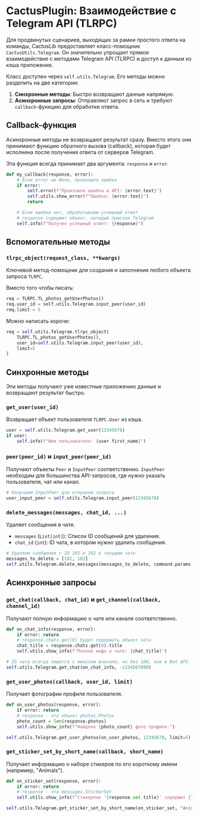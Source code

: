 # CactusPlugin: Взаимодействие с Telegram API (TLRPC)

Для продвинутых сценариев, выходящих за рамки простого ответа на команды, CactusLib предоставляет класс-помощник `CactusUtils.Telegram`. Он значительно упрощает прямое взаимодействие с методами Telegram API (TLRPC) и доступ к данным из кэша приложения.

Класс доступен через `self.utils.Telegram`. Его методы можно разделить на две категории:

1.  **Синхронные методы**: Быстро возвращают данные напрямую.
2.  **Асинхронные запросы**: Отправляют запрос в сеть и требуют `callback`-функцию для обработки ответа.

## Callback-функция
Асинхронные методы не возвращают результат сразу. Вместо этого они принимают функцию обратного вызова (callback), которая будет исполнена после получения ответа от серверов Telegram.

Эта функция всегда принимает два аргумента: `response` и `error`.

```python
def my_callback(response, error):
    # Если error не None, произошла ошибка
    if error:
        self.error(f"Произошла ошибка в API: {error.text}")
        self.utils.show_error(f"Ошибка: {error.text}")
        return

    # Если ошибки нет, обрабатываем успешный ответ
    # response содержит объект, который прислал Telegram
    self.info(f"Получен успешный ответ: {response}")
```

## Вспомогательные методы

### `tlrpc_object(request_class, **kwargs)`
Ключевой метод-помощник для создания и заполнения любого объекта запроса `TLRPC`.

Вместо того чтобы писать:
```python
req = TLRPC.TL_photos_getUserPhotos()
req.user_id = self.utils.Telegram.input_peer(user_id)
req.limit = 5
```

Можно написать короче:
```python
req = self.utils.Telegram.tlrpc_object(
    TLRPC.TL_photos_getUserPhotos(),
    user_id=self.utils.Telegram.input_peer(user_id),
    limit=5
)
```
## Синхронные методы

Эти методы получают уже известные приложению данные и возвращают результат быстро.

### `get_user(user_id)`
Возвращает объект пользователя `TLRPC.User` из кэша.

```python
user = self.utils.Telegram.get_user(12345678)
if user:
    self.info(f"Имя пользователя: {user.first_name}")
```

### `peer(peer_id)` и `input_peer(peer_id)`
Получают объекты `Peer` и `InputPeer` соответственно. `InputPeer` необходим для большинства API-запросов, где нужно указать пользователя, чат или канал.

```python
# Получаем InputPeer для отправки запроса
user_input_peer = self.utils.Telegram.input_peer(12345678)
```

### `delete_messages(messages, chat_id, ...)`
Удаляет сообщения в чате.

-   `messages` (`List[int]`): Список ID сообщений для удаления.
-   `chat_id` (`int`): ID чата, в котором нужно удалить сообщения.

```python
# Удаляем сообщения с ID 101 и 102 в текущем чате
messages_to_delete = [101, 102]
self.utils.Telegram.delete_messages(messages_to_delete, command.params.peer)
```

## Асинхронные запросы

### `get_chat(callback, chat_id)` и `get_channel(callback, channel_id)`
Получают полную информацию о чате или канале соответственно.

```python
def on_chat_info(response, error):
    if error: return
    # response.chats.get(0) будет содержать объект чата
    chat_title = response.chats.get(0).title
    self.utils.show_info(f"Полное инфо о чате: {chat_title}")

# ID чата всегда пишется с минусом вначале, но без 100, как в Bot API.
self.utils.Telegram.get_chat(on_chat_info, -1234567890)
```

### `get_user_photos(callback, user_id, limit)`
Получает фотографии профиля пользователя.

```python
def on_user_photos(response, error):
    if error: return
    # response - это объект photos.Photos
    photo_count = len(response.photos)
    self.utils.show_info(f"Найдено {photo_count} фото профиля.")

self.utils.Telegram.get_user_photos(on_user_photos, 12345678, limit=5)
```

### `get_sticker_set_by_short_name(callback, short_name)`
Получает информацию о наборе стикеров по его короткому имени (например, "Animals").

```python
def on_sticker_set(response, error):
    if error: return
    # response - это messages.StickerSet
    self.utils.show_info(f"Стикерпак '{response.set.title}' содержит {len(response.documents)} стикеров.")

self.utils.Telegram.get_sticker_set_by_short_name(on_sticker_set, "Animals")
```

